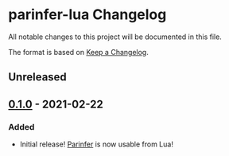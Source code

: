 # parinfer-lua Changelog

All notable changes to this project will be documented in this file.

The format is based on [Keep a Changelog](https://keepachangelog.com/en/1.0.0/).

## Unreleased

## [0.1.0] - 2021-02-22
### Added
- Initial release! [Parinfer] is now usable from Lua!

[Parinfer]:http://shaunlebron.github.io/parinfer/

[0.1.0]:fixme
